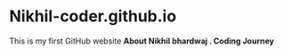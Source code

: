 # Nikhil-coder.github.io
This is my first GitHub website 
**About  Nikhil bhardwaj . Coding Journey**

